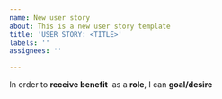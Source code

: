 ```yaml
---
name: New user story
about: This is a new user story template
title: 'USER STORY: <TITLE>'
labels: ''
assignees: ''

---
```


In order to  **receive benefit**  as a **role**, I can **goal/desire**
